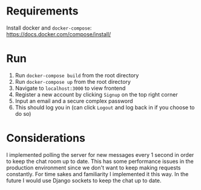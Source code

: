 # Requirements
Install docker and `docker-compose`: https://docs.docker.com/compose/install/

# Run
1. Run `docker-compose build` from the root directory
2. Run `docker-compose up` from the root directory
2. Navigate to `localhost:3000` to view frontend
3. Register a new account by clicking `Signup` on the top right corner
4. Input an email and a secure complex password
5. This should log you in (can click `Logout` and log back in if you choose to do so)

# Considerations
I implemented polling the server for new messages every 1 second in order to keep the chat room up to date. This has some performance issues in the production environment since we don't want to keep making requests constantly. For time sakes and familiarity I implemented it this way. In the future I would use Django sockets to keep the chat up to date.
